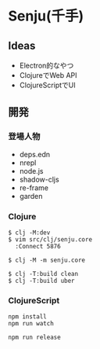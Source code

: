 # Senju(千手)

## Ideas

- Electron的なやつ
- ClojureでWeb API
- ClojureScriptでUI

## 開発

### 登場人物

- deps.edn
- nrepl
- node.js
- shadow-cljs
- re-frame
- garden

### Clojure

```
$ clj -M:dev
$ vim src/clj/senju.core
  :Connect 5876

$ clj -M -m senju.core

$ clj -T:build clean
$ clj -T:build uber
```

### ClojureScript

```
npm install
npm run watch

npm run release
```
